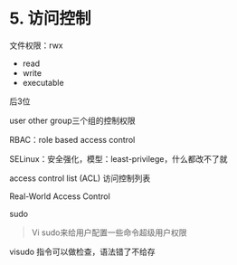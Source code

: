 # 5. 访问控制

文件权限：rwx

- read
- write
- executable

后3位

user other group三个组的控制权限

RBAC：role based access control

SELinux：安全强化，模型：least-privilege，什么都改不了就

access control list (ACL) 访问控制列表

Real-World Access Control

sudo

> Vi sudo来给用户配置一些命令超级用户权限

visudo 指令可以做检查，语法错了不给存
